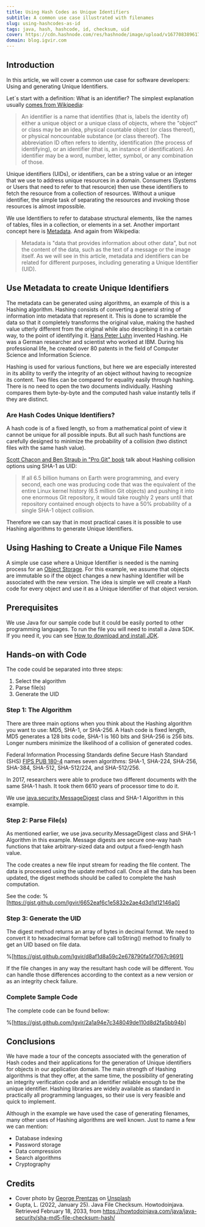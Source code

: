 ```yaml
---
title: Using Hash Codes as Unique Identifiers
subtitle: A common use case illustrated with filenames
slug: using-hashcodes-as-id
tags: java, hash, hashcode, id, checksum, uid
cover: https://cdn.hashnode.com/res/hashnode/image/upload/v1677083896173/aHYhj1QrG.jpg?auto=compress
domain: blog.igvir.com
---
```


## Introduction 

In this article, we will cover a common use case for software developers: Using and generating Unique Identifiers.

Let´s start with a definition: 
What is an identifier? The simplest explanation usually [comes from Wikipedia](https://en.wikipedia.org/wiki/Identifier):
>An identifier is a name that identifies (that is, labels the identity of) either a unique object or a unique class of objects, where the "object" or class may be an idea, physical countable object (or class thereof), or physical noncountable substance (or class thereof). The abbreviation ID often refers to identity, identification (the process of identifying), or an identifier (that is, an instance of identification). An identifier may be a word, number, letter, symbol, or any combination of those.

Unique identifiers (UIDs), or identifiers, can be a string value or an integer that we use to address unique resources in a domain. Consumers (Systems or Users that need to refer to that resource) then use these identifiers to fetch the resource from a collection of resources. Without a unique identifier, the simple task of separating the resources and invoking those resources is almost impossible.

We use Identifiers to refer to database structural elements, like the names of tables, files in a collection, or elements in a set.
Another important concept here is [Metadata](https://en.wikipedia.org/wiki/Metadata). And again from Wikipedia:
>Metadata is "data that provides information about other data", but not the content of the data, such as the text of a message or the image itself.
As we will see in this article, metadata and identifiers can be related for different purposes, including generating a Unique Identifier (UID).


## Use Metadata to create Unique Identifiers 

The metadata can be generated using algorithms, an example of this is a Hashing algorithm. Hashing consists of converting a general string of information into metadata that represent it. This is done to scramble the data so that it completely transforms the original value, making the hashed value utterly different from the original while also describing it in a certain way, to the point of identifying it. 
[Hans Peter Luhn](https://en.wikipedia.org/wiki/Hans_Peter_Luhn) invented Hashing. He was a German researcher and scientist who worked at IBM. During his professional life, he created over 80 patents in the field of Computer Science and Information Science.

Hashing is used for various functions, but here we are especially interested in its ability to verify the integrity of an object without having to recognize its content. Two files can be compared for equality easily through hashing. There is no need to open the two documents individually. Hashing compares them byte-by-byte and the computed hash value instantly tells if they are distinct.

### Are Hash Codes Unique Identifiers?

A hash code is of a fixed length, so from a mathematical point of view it cannot be unique for all possible inputs. But all such hash functions are carefully designed to minimize the probability of a collision (two distinct files with the same hash value).

[Scott Chacon and Ben Straub in "Pro Git" book](https://git-scm.com/book/en/v2/Git-Tools-Revision-Selection) talk about Hashing collision options using SHA-1 as UID:

>If all 6.5 billion humans on Earth were programming, and every second, each one was producing code that was the equivalent of the entire Linux kernel history (6.5 million Git objects) and pushing it into one enormous Git repository, it would take roughly 2 years until that repository contained enough objects to have a 50% probability of a single SHA-1 object collision.

Therefore we can say that in most practical cases it is possible to use Hashing algorithms to generate Unique Identifiers.

## Using Hashing to Create a Unique File Names

A simple use case where a Unique Identifier is needed is the naming process for an [Object Storage](https://en.wikipedia.org/wiki/Object_storage). For this example, we assume that objects are immutable so if the object changes a new hashing Identifier will be associated with the new version. The idea is simple we will create a Hash code for every object and use it as a Unique Identifier of that object version.

## Prerequisites

We use Java for our sample code but it could be easily ported to other programming languages. To run the file you will need to install a Java SDK. If you need it, you can see [How to download and install JDK](https://openjdk.org/install/).

## Hands-on with Code

The code could be separated into three steps:
1. Select the algorithm
2. Parse file(s)
3. Generate the UID
   
### Step 1: The Algorithm

There are three main options when you think about the Hashing algorithm you want to use: MD5, SHA-1, or SHA-256. A Hash code is fixed length, MD5 generates a 128 bits code, SHA-1 is 160 bits and SHA-256 is 256 bits. Longer numbers minimize the likelihood of a collision of generated codes.

Federal Information Processing Standards define Secure Hash Standard (SHS) [FIPS PUB 180-4](https://csrc.nist.gov/publications/detail/fips/180/4/final) names seven algorithms: SHA-1, SHA-224, SHA-256,
SHA-384, SHA-512, SHA-512/224, and SHA-512/256.

In 2017, researchers were able to produce two different documents with the same SHA-1 hash. It took them 6610 years of processor time to do it. 

We use [java.security.MessageDigest](https://docs.oracle.com/javase/6/docs/api/java/security/MessageDigest.html) class and SHA-1 Algorithm in this example.

### Step 2: Parse File(s)

As mentioned earlier, we use java.security.MessageDigest class and SHA-1 Algorithm in this example. Message digests are secure one-way hash functions that take arbitrary-sized data and output a fixed-length hash value.

The code creates a new file input stream for reading the file content. The data is processed using the update method call. Once all the data has been updated, the digest methods should be called to complete the hash computation.

See the code:
%[https://gist.github.com/Igvir/6652eaf6c1e5832e2ae4d3d1d12146a0]


### Step 3: Generate the UID

The digest method returns an array of bytes in decimal format. We need to convert it to hexadecimal format before call toString() method to finally to get an UID based on file data. 

%[https://gist.github.com/Igvir/d8af1d8a59c2e678790fa5f7067c9691]

If the file changes in any way the resultant hash code will be different. You can handle those differences according to the context as a new version or as an integrity check failure. 

### Complete Sample Code

The complete code can be found bellow:

%[https://gist.github.com/Igvir/2a1a94e7c348049de110d8d2fa5bb94b]

## Conclusions

We have made a tour of the concepts associated with the generation of Hash codes and their applications for the generation of Unique identifiers for objects in our application domain.
The main strength of Hashing algorithms is that they offer, at the same time, the possibility of generating an integrity verification code and an identifier reliable enough to be the unique identifier. Hashing libraries are widely available as standard in practically all programming languages, so their use is very feasible and quick to implement.

Although in the example we have used the case of generating filenames, many other uses of Hashing algorithms are well known. Just to name a few we can mention:

- Database indexing
- Password storage
- Data compression
- Search algorithms
- Cryptography
  

## Credits

  - Cover photo by [George Prentzas](https://unsplash.com/@georgeprentzas?utm_source=unsplash&utm_medium=referral&utm_content=creditCopyText) on  [Unsplash](https://unsplash.com/photos/SRFG7iwktDk?utm_source=unsplash&utm_medium=referral&utm_content=creditCopyText)
  - Gupta, L. (2022, January 25). Java File Checksum. Howtodoinjava. Retrieved February 18, 2033, from https://howtodoinjava.com/java/java-security/sha-md5-file-checksum-hash/
  
  